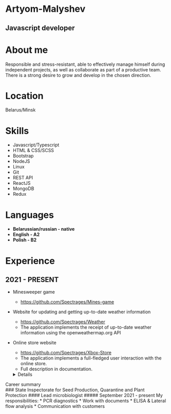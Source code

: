 # Artyom-Malyshev
## Javascript developer

# About me

Responsible and stress-resistant, able to effectively manage himself during independent projects, as well as collaborate as part of a productive team. There is a strong desire to grow and develop in the chosen direction.

# Location
Belarus/Minsk

# Skills

* Javascript/Typescript
* HTML & CSS/SCSS
* Bootstrap
* NodeJS
* Linux
* Git
* REST API
* ReactJS
* MongoDB
* Redux

# Languages
* **Belarussian/russian - native**
* **English - A2**
* **Polish - B2** 

# Experience

## 2021 - PRESENT

* Minesweeper game
    * https://github.com/Spectrages/Mines-game
  
* Website for updating and getting up-to-date weather information
    * https://github.com/Spectrages/Weather
    * The application implements the receipt of up-to-date weather information using the openweathermap.org API
   
* Online store website
    * https://github.com/Spectrages/Xbox-Store
    * The application implements a full-fledged user interaction with the online store. 
    * Full description in documentation.
    
   <details>
<summary>Career summary</summary>
   ### State Inspectorate for Seed Production, Quarantine and 
Plant Protection
   #### Lead microbiologist
   ##### September 2021 - present
   My responsibilities:
   * PCR diagnostics
   * Work with documents
   * ELISA & Lateral flow analysis
   * Communication with customers
   </details>
